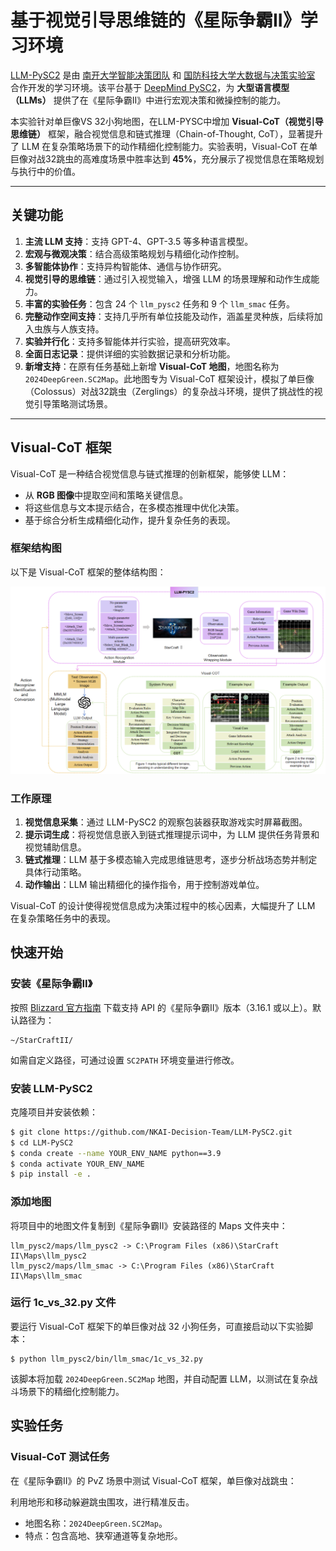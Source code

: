 # 基于视觉引导思维链的《星际争霸II》学习环境

[LLM-PySC2](https://github.com/NKAI-Decision-Team/LLM-PySC2) 是由 [南开大学智能决策团队](https://github.com/orgs/NKAI-Decision-Team/repositories) 和 [国防科技大学大数据与决策实验室](https://www.nudt.edu.cn/) 合作开发的学习环境。该平台基于 [DeepMind PySC2](https://github.com/deepmind/pysc2)，为 **大型语言模型（LLMs）** 提供了在《星际争霸II》中进行宏观决策和微操控制的能力。

本实验针对单巨像VS 32小狗地图，在LLM-PYSC中增加 **Visual-CoT（视觉引导思维链）** 框架，融合视觉信息和链式推理（Chain-of-Thought, CoT），显著提升了 LLM 在复杂策略场景下的动作精细化控制能力。实验表明，Visual-CoT 在单巨像对战32跳虫的高难度场景中胜率达到 **45%**，充分展示了视觉信息在策略规划与执行中的价值。

------

## **关键功能**

1. **主流 LLM 支持**：支持 GPT-4、GPT-3.5 等多种语言模型。
2. **宏观与微观决策**：结合高级策略规划与精细化动作控制。
3. **多智能体协作**：支持异构智能体、通信与协作研究。
4. **视觉引导的思维链**：通过引入视觉输入，增强 LLM 的场景理解和动作生成能力。
5. **丰富的实验任务**：包含 24 个 `llm_pysc2` 任务和 9 个 `llm_smac` 任务。
6. **完整动作空间支持**：支持几乎所有单位技能及动作，涵盖星灵种族，后续将加入虫族与人族支持。
7. **实验并行化**：支持多智能体并行实验，提高研究效率。
8. **全面日志记录**：提供详细的实验数据记录和分析功能。
9. **新增支持**：在原有任务基础上新增 **Visual-CoT 地图**，地图名称为 `2024DeepGreen.SC2Map`。此地图专为 Visual-CoT 框架设计，模拟了单巨像（Colossus）对战32跳虫（Zerglings）的复杂战斗环境，提供了挑战性的视觉引导策略测试场景。

------

## **Visual-CoT 框架**

Visual-CoT 是一种结合视觉信息与链式推理的创新框架，能够使 LLM：

- 从 **RGB 图像**中提取空间和策略关键信息。
- 将这些信息与文本提示结合，在多模态推理中优化决策。
- 基于综合分析生成精细化动作，提升复杂任务的表现。

### **框架结构图**

以下是 Visual-CoT 框架的整体结构图：

![Visual-COT](\docs\images\Visual-COT.png)

### **工作原理**

1. **视觉信息采集**：通过 LLM-PySC2 的观察包装器获取游戏实时屏幕截图。
2. **提示词生成**：将视觉信息嵌入到链式推理提示词中，为 LLM 提供任务背景和视觉辅助信息。
3. **链式推理**：LLM 基于多模态输入完成思维链思考，逐步分析战场态势并制定具体行动策略。
4. **动作输出**：LLM 输出精细化的操作指令，用于控制游戏单位。

Visual-CoT 的设计使得视觉信息成为决策过程中的核心因素，大幅提升了 LLM 在复杂策略任务中的表现。

## **快速开始**

### **安装《星际争霸II》**

按照 [Blizzard 官方指南](https://github.com/Blizzard/s2client-proto#downloads) 下载支持 API 的《星际争霸II》版本（3.16.1 或以上）。默认路径为：

```
~/StarCraftII/
```

如需自定义路径，可通过设置 `SC2PATH` 环境变量进行修改。

### **安装 LLM-PySC2**

克隆项目并安装依赖：

```bash
$ git clone https://github.com/NKAI-Decision-Team/LLM-PySC2.git
$ cd LLM-PySC2
$ conda create --name YOUR_ENV_NAME python==3.9
$ conda activate YOUR_ENV_NAME
$ pip install -e .
```

### **添加地图**

将项目中的地图文件复制到《星际争霸II》安装路径的 Maps 文件夹中：

```
llm_pysc2/maps/llm_pysc2 -> C:\Program Files (x86)\StarCraft II\Maps\llm_pysc2
llm_pysc2/maps/llm_smac -> C:\Program Files (x86)\StarCraft II\Maps\llm_smac
```

### **运行 1c_vs_32.py 文件**

要运行 Visual-CoT 框架下的单巨像对战 32 小狗任务，可直接启动以下实验脚本：

```
$ python llm_pysc2/bin/llm_smac/1c_vs_32.py
```

该脚本将加载 `2024DeepGreen.SC2Map` 地图，并自动配置 LLM，以测试在复杂战斗场景下的精细化控制能力。

## **实验任务**

### **Visual-CoT 测试任务**

在《星际争霸II》的 PvZ 场景中测试 Visual-CoT 框架，单巨像对战跳虫：

利用地形和移动躲避跳虫围攻，进行精准反击。

- 地图名称：`2024DeepGreen.SC2Map`。
- 特点：包含高地、狭窄通道等复杂地形。
